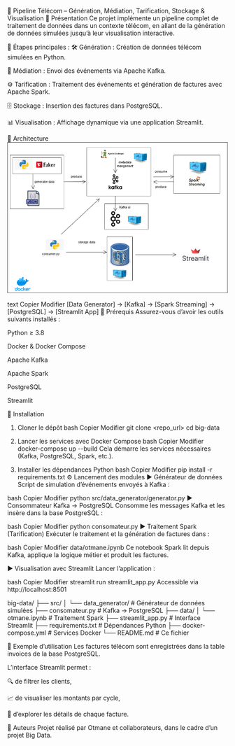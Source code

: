 📡 Pipeline Télécom – Génération, Médiation, Tarification, Stockage & Visualisation
🧾 Présentation
Ce projet implémente un pipeline complet de traitement de données dans un contexte télécom, en allant de la génération de données simulées jusqu’à leur visualisation interactive.

🔄 Étapes principales :
🛠️ Génération : Création de données télécom simulées en Python.

📡 Médiation : Envoi des événements via Apache Kafka.

⚙️ Tarification : Traitement des événements et génération de factures avec Apache Spark.

🗄️ Stockage : Insertion des factures dans PostgreSQL.

📊 Visualisation : Affichage dynamique via une application Streamlit.

🧱 Architecture
 ![Architecture du projet](sets/Diagramme%20sans%20nom.drawio%20(2).png)

text
Copier
Modifier
[Data Generator] → [Kafka] → [Spark Streaming] → [PostgreSQL] → [Streamlit App]
🔧 Prérequis
Assurez-vous d’avoir les outils suivants installés :

Python ≥ 3.8

Docker & Docker Compose

Apache Kafka

Apache Spark

PostgreSQL

Streamlit

🚀 Installation
1. Cloner le dépôt
bash
Copier
Modifier
git clone <repo_url>
cd big-data
2. Lancer les services avec Docker Compose
bash
Copier
Modifier
docker-compose up --build
Cela démarre les services nécessaires (Kafka, PostgreSQL, Spark, etc.).

3. Installer les dépendances Python
bash
Copier
Modifier
pip install -r requirements.txt
⚙️ Lancement des modules
▶️ Générateur de données
Script de simulation d’événements envoyés à Kafka :

bash
Copier
Modifier
python src/data_generator/generator.py
▶️ Consommateur Kafka → PostgreSQL
Consomme les messages Kafka et les insère dans la base PostgreSQL :

bash
Copier
Modifier
python consomateur.py
▶️ Traitement Spark (Tarification)
Exécuter le traitement et la génération de factures dans :

bash
Copier
Modifier
data/otmane.ipynb
Ce notebook Spark lit depuis Kafka, applique la logique métier et produit les factures.

▶️ Visualisation avec Streamlit
Lancer l’application :

bash
Copier
Modifier
streamlit run streamlit_app.py
Accessible via http://localhost:8501

big-data/
├── src/
│   └── data_generator/         # Générateur de données simulées
├── consomateur.py              # Kafka → PostgreSQL
├── data/
│   └── otmane.ipynb            # Traitement Spark
├── streamlit_app.py            # Interface Streamlit
├── requirements.txt            # Dépendances Python
├── docker-compose.yml          # Services Docker
└── README.md                   # Ce fichier

🧪 Exemple d’utilisation
Les factures télécom sont enregistrées dans la table invoices de la base PostgreSQL.

L’interface Streamlit permet :

🔍 de filtrer les clients,

📈 de visualiser les montants par cycle,

📄 d’explorer les détails de chaque facture.

👥 Auteurs
Projet réalisé par Otmane et collaborateurs, dans le cadre d’un projet Big Data.
